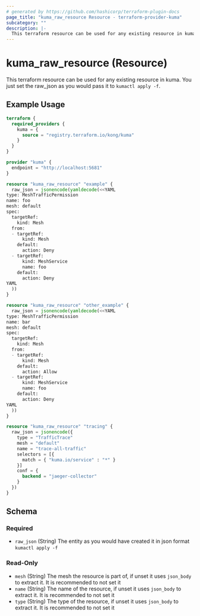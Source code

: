 ```yaml
---
# generated by https://github.com/hashicorp/terraform-plugin-docs
page_title: "kuma_raw_resource Resource - terraform-provider-kuma"
subcategory: ""
description: |-
  This terraform resource can be used for any existing resource in kuma. You just set the raw_json as you would pass it to kumactl apply -f.
---
```


# kuma_raw_resource (Resource)

This terraform resource can be used for any existing resource in kuma. You just set the raw_json as you would pass it to `kumactl apply -f`.

## Example Usage

```terraform
terraform {
  required_providers {
    kuma = {
      source = "registry.terraform.io/kong/kuma"
    }
  }
}

provider "kuma" {
  endpoint = "http://localhost:5681"
}

resource "kuma_raw_resource" "example" {
  raw_json = jsonencode(yamldecode(<<YAML
type: MeshTrafficPermission
name: foo
mesh: default
spec:
  targetRef:
    kind: Mesh
  from:
  - targetRef:
      kind: Mesh
    default:
      action: Deny
  - targetRef:
      kind: MeshService
      name: foo
    default:
      action: Deny
YAML
  ))
}

resource "kuma_raw_resource" "other_example" {
  raw_json = jsonencode(yamldecode(<<YAML
type: MeshTrafficPermission
name: bar
mesh: default
spec:
  targetRef:
    kind: Mesh
  from:
  - targetRef:
      kind: Mesh
    default:
      action: Allow
  - targetRef:
      kind: MeshService
      name: foo
    default:
      action: Deny
YAML
  ))
}

resource "kuma_raw_resource" "tracing" {
  raw_json = jsonencode({
    type = "TrafficTrace"
    mesh = "default"
    name = "trace-all-traffic"
    selectors = [{
      match = { "kuma.io/service" : "*" }
    }]
    conf = {
      backend = "jaeger-collector"
    }
  })
}
```

<!-- schema generated by tfplugindocs -->
## Schema

### Required

- `raw_json` (String) The entity as you would have created it in json format `kumactl apply -f`

### Read-Only

- `mesh` (String) The mesh the resource is part of, if unset it uses `json_body` to extract it. It is recommended to not set it
- `name` (String) The name of the resource, if unset it uses `json_body` to extract it. It is recommended to not set it
- `type` (String) The type of the resource, if unset it uses `json_body` to extract it. It is recommended to not set it
